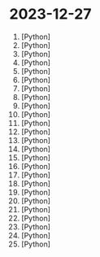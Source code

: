 # 2023-12-27

1. [](https://github.comundefined "StreamDiffusion: A Pipeline-Level Solution for Real-Time Interactive Generation") [Python]
2. [](https://github.comundefined "") [Python]
3. [](https://github.comundefined "完全免费开源，基于 Requests 模块实现：TikTok 主页/视频/图集/原声；抖音主页/视频/图集/收藏/直播/原声/合集/评论/账号/搜索/热榜数据采集工具") [Python]
4. [](https://github.comundefined "Dev tool that writes scalable apps from scratch while the developer oversees the implementation") [Python]
5. [](https://github.comundefined "GUI-focused roop") [Python]
6. [](https://github.comundefined "AppAgent: Multimodal Agents as Smartphone Users, an LLM-based multimodal agent framework designed to operate smartphone apps.") [Python]
7. [](https://github.comundefined "A unified evaluation framework for large language models") [Python]
8. [](https://github.comundefined "A sound cloning tool with a web interface, using your voice or any sound to record audio / 一个带web界面的声音克隆工具，使用你的音色或任意声音来录制音频") [Python]
9. [](https://github.comundefined "🏡 Open source home automation that puts local control and privacy first.") [Python]
10. [](https://github.comundefined "🔒 Consolidating and extending hosts files from several well-curated sources. Optionally pick extensions for porn, social media, and other categories.") [Python]
11. [](https://github.comundefined "A computer algebra system written in pure Python") [Python]
12. [](https://github.comundefined "The most powerful and modular stable diffusion GUI, api and backend with a graph/nodes interface.") [Python]
13. [](https://github.comundefined "one-click face swap") [Python]
14. [](https://github.comundefined "") [Python]
15. [](https://github.comundefined "GUI for a Vocal Remover that uses Deep Neural Networks.") [Python]
16. [](https://github.comundefined "Electrumx Atomicals Indexer Server") [Python]
17. [](https://github.comundefined "") [Python]
18. [](https://github.comundefined "scikit-learn: machine learning in Python") [Python]
19. [](https://github.comundefined "Command-line program to download image galleries and collections from several image hosting sites") [Python]
20. [](https://github.comundefined "Linux, Jenkins, AWS, SRE, Prometheus, Docker, Python, Ansible, Git, Kubernetes, Terraform, OpenStack, SQL, NoSQL, Azure, GCP, DNS, Elastic, Network, Virtualization. DevOps Interview Questions") [Python]
21. [](https://github.comundefined "Focus on prompting and generating") [Python]
22. [](https://github.comundefined "Wall of Flippers is designed to find Flipper Zero devices using BLE (Bluetooth Low Energy)") [Python]
23. [](https://github.comundefined "Max搶票機器人(maxbot) help you quickly buy your tickets") [Python]
24. [](https://github.comundefined "Advanced Python Mastery (course by @dabeaz)") [Python]
25. [](https://github.comundefined "Fast and Simple Face Swap Extension Node for ComfyUI") [Python]

